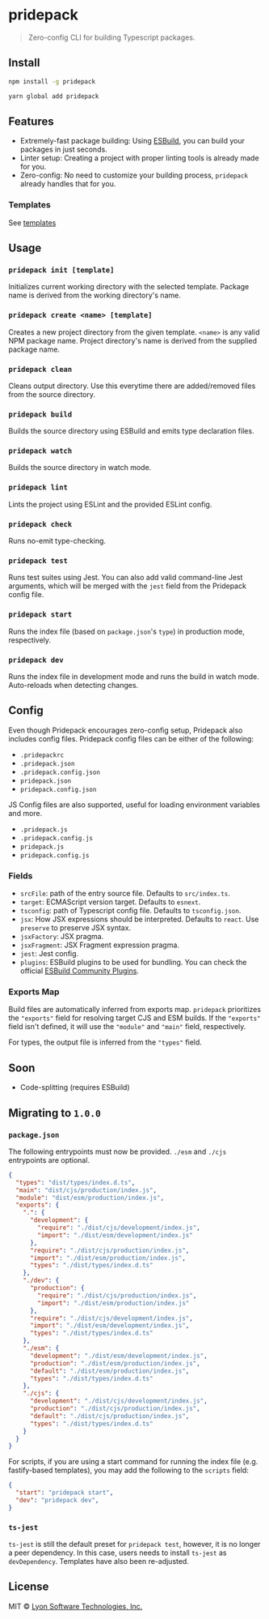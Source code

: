 # pridepack

> Zero-config CLI for building Typescript packages.

## Install

```bash
npm install -g pridepack
```

```bash
yarn global add pridepack
```

## Features

- Extremely-fast package building: Using [ESBuild](https://github.com/evanw/esbuild), you can build your packages in just seconds.
- Linter setup: Creating a project with proper linting tools is already made for you.
- Zero-config: No need to customize your building process, `pridepack` already handles that for you.

### Templates

See [templates](https://github.com/LyonInc/pridepack/tree/master/templates)

## Usage

### `pridepack init [template]`

Initializes current working directory with the selected template. Package name is derived from the working directory's name.

### `pridepack create <name> [template]`

Creates a new project directory from the given template. `<name>` is any valid NPM package name. Project directory's name is derived from the supplied package name.

### `pridepack clean`

Cleans output directory. Use this everytime there are added/removed files from the source directory.

### `pridepack build`

Builds the source directory using ESBuild and emits type declaration files.

### `pridepack watch`

Builds the source directory in watch mode.

### `pridepack lint`

Lints the project using ESLint and the provided ESLint config.

### `pridepack check`

Runs no-emit type-checking.

### `pridepack test`

Runs test suites using Jest. You can also add valid command-line Jest arguments, which will be merged with the `jest` field from the Pridepack config file.

### `pridepack start`

Runs the index file (based on `package.json`'s `type`) in production mode, respectively.

### `pridepack dev`

Runs the index file in development mode and runs the build in watch mode. Auto-reloads when detecting changes.

## Config

Even though Pridepack encourages zero-config setup, Pridepack also includes config files. Pridepack config files can be either of the following:

- `.pridepackrc`
- `.pridepack.json`
- `.pridepack.config.json`
- `pridepack.json`
- `pridepack.config.json`

JS Config files are also supported, useful for loading environment variables and more.

- `.pridepack.js`
- `.pridepack.config.js`
- `pridepack.js`
- `pridepack.config.js`

### Fields

- `srcFile`: path of the entry source file. Defaults to `src/index.ts`.
- `target`: ECMAScript version target. Defaults to `esnext`.
- `tsconfig`: path of Typescript config file. Defaults to `tsconfig.json`.
- `jsx`: How JSX expressions should be interpreted. Defaults to `react`. Use `preserve` to preserve JSX syntax.
- `jsxFactory`: JSX pragma.
- `jsxFragment`: JSX Fragment expression pragma.
- `jest`: Jest config.
- `plugins`: ESBuild plugins to be used for bundling. You can check the official [ESBuild Community Plugins](https://github.com/esbuild/community-plugins).

### Exports Map

Build files are automatically inferred from exports map. `pridepack` prioritizes the `"exports"` field for resolving target CJS and ESM builds. If the `"exports"` field isn't defined, it will use the `"module"` and `"main"` field, respectively.

For types, the output file is inferred from the `"types"` field.

## Soon

- Code-splitting (requires ESBuild)

## Migrating to `1.0.0`

### `package.json`

The following entrypoints must now be provided.  `./esm` and  `./cjs` entrypoints are optional.

```json
{
  "types": "dist/types/index.d.ts",
  "main": "dist/cjs/production/index.js",
  "module": "dist/esm/production/index.js",
  "exports": {
    ".": {
      "development": {
        "require": "./dist/cjs/development/index.js",
        "import": "./dist/esm/development/index.js"
      },
      "require": "./dist/cjs/production/index.js",
      "import": "./dist/esm/production/index.js",
      "types": "./dist/types/index.d.ts"
    },
    "./dev": {
      "production": {
        "require": "./dist/cjs/production/index.js",
        "import": "./dist/esm/production/index.js"
      },
      "require": "./dist/cjs/development/index.js",
      "import": "./dist/esm/development/index.js",
      "types": "./dist/types/index.d.ts"
    },
    "./esm": {
      "development": "./dist/esm/development/index.js",
      "production": "./dist/esm/production/index.js",
      "default": "./dist/esm/production/index.js",
      "types": "./dist/types/index.d.ts"
    },
    "./cjs": {
      "development": "./dist/cjs/development/index.js",
      "production": "./dist/cjs/production/index.js",
      "default": "./dist/cjs/production/index.js",
      "types": "./dist/types/index.d.ts"
    }
  }
}
```

For scripts, if you are using a start command for running the index file (e.g. fastify-based templates), you may add the following to the `scripts` field:

```json
{
  "start": "pridepack start",
  "dev": "pridepack dev",
}
```

### `ts-jest`

`ts-jest` is still the default preset for `pridepack test`, however, it is no longer a peer dependency. In this case, users needs to install `ts-jest` as `devDependency`. Templates have also been re-adjusted.

## License

MIT © [Lyon Software Technologies, Inc.](https://github.com/LyonInc)
